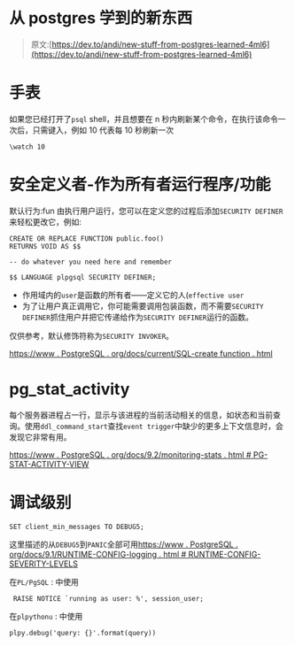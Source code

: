 # 从 postgres 学到的新东西

> 原文:[https://dev.to/andi/new-stuff-from-postgres-learned-4ml6](https://dev.to/andi/new-stuff-from-postgres-learned-4ml6)

# [](#watch)手表

如果您已经打开了`psql` shell，并且想要在 n 秒内刷新某个命令，在执行该命令一次后，只需键入，例如 10 代表每 10 秒刷新一次

```
\watch 10 
```

# [](#security-definer-running-procedurefunction-as-owner)安全定义者-作为所有者运行程序/功能

默认行为:fun 由执行用户运行，您可以在定义您的过程后添加`SECURITY DEFINER`来轻松更改它，例如:

```
CREATE OR REPLACE FUNCTION public.foo() 
RETURNS VOID AS $$

-- do whatever you need here and remember

$$ LANGUAGE plpgsql SECURITY DEFINER; 
```

*   作用域内的`user`是函数的所有者——定义它的人(`effective user`
*   为了让用户真正调用它，你可能需要调用包装函数，而不需要`SECURITY DEFINER`抓住用户并把它传递给作为`SECURITY DEFINER`运行的函数。

仅供参考，默认修饰符称为`SECURITY INVOKER`。

[https://www . PostgreSQL . org/docs/current/SQL-create function . html](https://www.postgresql.org/docs/current/sql-createfunction.html)

# [](#pgstatactivity)pg_stat_activity

每个服务器进程占一行，显示与该进程的当前活动相关的信息，如状态和当前查询。使用`ddl_command_start`查找`event trigger`中缺少的更多上下文信息时，会发现它非常有用。

[https://www . PostgreSQL . org/docs/9.2/monitoring-stats . html # PG-STAT-ACTIVITY-VIEW](https://www.postgresql.org/docs/9.2/monitoring-stats.html#PG-STAT-ACTIVITY-VIEW)

# [](#debug-level)调试级别

```
SET client_min_messages TO DEBUG5; 
```

这里描述的从`DEBUG5`到`PANIC`全部可用[https://www . PostgreSQL . org/docs/9.1/RUNTIME-CONFIG-logging . html # RUNTIME-CONFIG-SEVERITY-LEVELS](https://www.postgresql.org/docs/9.1/runtime-config-logging.html#RUNTIME-CONFIG-SEVERITY-LEVELS)

在`PL/PgSQL` :
中使用

```
 RAISE NOTICE `running as user: %', session_user; 
```

在`plpythonu` :
中使用

```
plpy.debug('query: {}'.format(query)) 
```